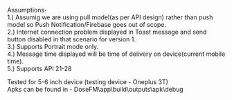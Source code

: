 Assumptions-  
1.) Assumig we are using pull model(as per API design) rather than push model so Push  Notification/Firebase goes out of scope.  
2.) Internet connection problem displayed in Toast message and send button disabled in that scenario for version 1.  
3.) Supports Portrait mode only.  
4.) Message time displayed will be time of delivery on device(current mobile time).  
5.) Supports API 21-28  
  
Tested for 5-6 inch device (testing device - Oneplus 3T)  
Apks can be found in - DoseFM\app\build\outputs\apk\debug  

